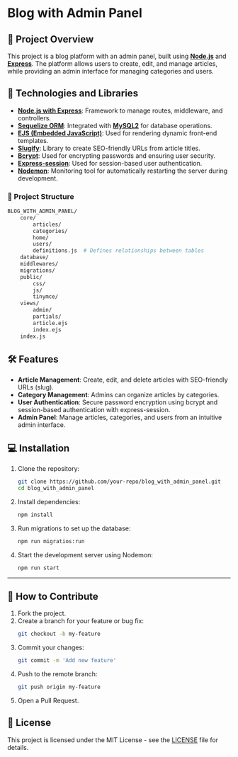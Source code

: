# Blog with Admin Panel

## 📖 Project Overview

This project is a blog platform with an admin panel, built using **[Node.js](https://nodejs.org/)** and **[Express](https://expressjs.com/)**. The platform allows users to create, edit, and manage articles, while providing an admin interface for managing categories and users.

## 🚀 Technologies and Libraries

- **[Node.js with Express](https://expressjs.com/)**: Framework to manage routes, middleware, and controllers.
- **[Sequelize ORM](https://sequelize.org/)**: Integrated with **[MySQL2](https://www.npmjs.com/package/mysql2)** for database operations.
- **[EJS (Embedded JavaScript)](https://ejs.co/)**: Used for rendering dynamic front-end templates.
- **[Slugify](https://www.npmjs.com/package/slugify)**: Library to create SEO-friendly URLs from article titles.
- **[Bcrypt](https://www.npmjs.com/package/bcrypt)**: Used for encrypting passwords and ensuring user security.
- **[Express-session](https://www.npmjs.com/package/express-session)**: Used for session-based user authentication.
- **[Nodemon](https://www.npmjs.com/package/nodemon)**: Monitoring tool for automatically restarting the server during development.

### 📂 Project Structure
```bash
BLOG_WITH_ADMIN_PANEL/
    core/
        articles/
        categories/
        home/
        users/
        definitions.js  # Defines relationships between tables
    database/
    middlewares/
    migrations/
    public/
        css/
        js/
        tinymce/
    views/
        admin/
        partials/
        article.ejs
        index.ejs
    index.js
```


## 🛠️ Features

- **Article Management**: Create, edit, and delete articles with SEO-friendly URLs (slug).
- **Category Management**: Admins can organize articles by categories.
- **User Authentication**: Secure password encryption using bcrypt and session-based authentication with express-session.
- **Admin Panel**: Manage articles, categories, and users from an intuitive admin interface.

## 💻 Installation

1. Clone the repository:
    ```bash
    git clone https://github.com/your-repo/blog_with_admin_panel.git
    cd blog_with_admin_panel
    ```

2. Install dependencies:
    ```bash
    npm install
    ```

3. Run migrations to set up the database:
    ```bash
    npm run migratios:run
    ```

4. Start the development server using Nodemon:
    ```bash
    npm run start
    ```

---

## 🔧 How to Contribute

1. Fork the project.
2. Create a branch for your feature or bug fix:
    ```bash
    git checkout -b my-feature
    ```
3. Commit your changes:
    ```bash
    git commit -m 'Add new feature'
    ```
4. Push to the remote branch:
    ```bash
    git push origin my-feature
    ```
5. Open a Pull Request.

## 📝 License

This project is licensed under the MIT License - see the [LICENSE](LICENSE) file for details.
